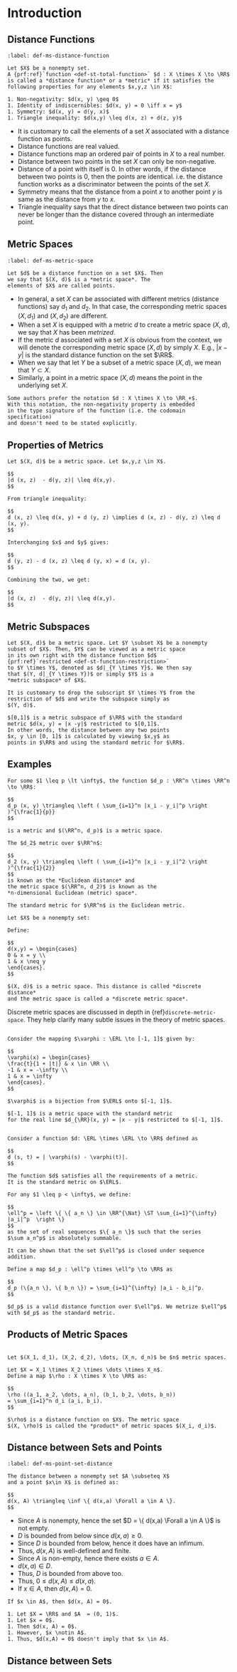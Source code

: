 # Introduction

## Distance Functions

```{prf:definition} Distance function/Metric
:label: def-ms-distance-function

Let $X$ be a nonempty set. 
A {prf:ref}`function <def-st-total-function>` $d : X \times X \to \RR$ 
is called a *distance function* or a *metric* if it satisfies the 
following properties for any elements $x,y,z \in X$:

1. Non-negativity: $d(x, y) \geq 0$
1. Identity of indiscernibles: $d(x, y) = 0 \iff x = y$
1. Symmetry: $d(x, y) = d(y, x)$
1. Triangle inequality: $d(x,y) \leq d(x, z) + d(z, y)$
```

* It is customary to call the elements of a set $X$ 
  associated with a distance function as points.
* Distance functions are real valued.
* Distance functions map an ordered pair of points in $X$ to
  a real number.
* Distance between two points in the set $X$ can only be 
  non-negative. 
* Distance of a point with itself is 0. 
  In other words, if the distance between two points is 0,
  then the points are identical. i.e. the distance function
  works as a discriminator between the points of the set $X$.
* Symmetry means that the distance from
  a point $x$ to another point $y$ is same as the distance
  from $y$ to $x$.
* Triangle inequality says that the direct distance between two 
  points can never be longer than the distance covered through
  an intermediate point. 

## Metric Spaces

```{prf:definition} Metric space
:label: def-ms-metric-space

Let $d$ be a distance function on a set $X$. Then 
we say that $(X, d)$ is a *metric space*. The 
elements of $X$ are called points.
```

* In general, a set $X$ can be associated with different metrics
  (distance functions) say $d_1$ and $d_2$. In that case, the 
  corresponding metric spaces $(X, d_1)$ and $(X, d_2)$ are different.
* When a set $X$ is equipped with a metric $d$ to create a metric
  space $(X, d)$, we say that $X$ has been *metrized*.  
* If the metric $d$ associated with a set $X$ is obvious from the
  context, we will denote the corresponding metric space $(X,d)$
  by simply $X$. E.g., $|x-y|$ is the standard distance function 
  on the set $\RR$. 
* When we say that let $Y$ be a subset of a metric space $(X,d)$, 
  we mean that $Y \subset X$.  
* Similarly, a point in a metric space $(X,d)$ means the point 
  in the underlying set $X$.


```{note}
Some authors prefer the notation $d : X \times X \to \RR_+$. 
With this notation, the non-negativity property is embedded
in the type signature of the function (i.e. the codomain specification)
and doesn't need to be stated explicitly. 
```

## Properties of Metrics

```{prf:proposition} Triangle inequality alternate form
Let $(X, d)$ be a metric space. Let $x,y,z \in X$.

$$
|d (x, z)  - d(y, z)| \leq d(x,y).
$$
```

```{prf:proof}
From triangle inequality:

$$
d (x, z) \leq d(x, y) + d (y, z) \implies d (x, z) - d(y, z) \leq d (x, y).
$$

Interchanging $x$ and $y$ gives:

$$
d (y, z) - d (x, z) \leq d (y, x) = d (x, y).
$$

Combining the two, we get:

$$
|d (x, z)  - d(y, z)| \leq d(x,y).
$$
```

## Metric Subspaces

```{prf:definition} Metric subspace
Let $(X, d)$ be a metric space. Let $Y \subset X$ be a nonempty
subset of $X$. Then, $Y$ can be viewed as a metric space
in its own right with the distance function $d$
{prf:ref}`restricted <def-st-function-restriction>`
to $Y \times Y$, denoted as $d|_{Y \times Y}$. We then say
that $(Y, d|_{Y \times Y})$ or simply $Y$ is a 
*metric subspace* of $X$.

It is customary to drop the subscript $Y \times Y$ from the
restriction of $d$ and write the subspace simply as
$(Y, d)$.
```

```{prf:example}
$[0,1]$ is a metric subspace of $\RR$ with the standard
metric $d(x, y) = |x -y|$ restricted to $[0,1]$. 
In other words, the distance between any two points
$x, y \in [0, 1]$ is calculated by viewing $x,y$ as 
points in $\RR$ and using the standard metric for $\RR$.
```



## Examples

```{prf:example} $\RR^n$ p-distance
For some $1 \leq p \lt \infty$, the function $d_p : \RR^n \times \RR^n \to \RR$:

$$
d_p (x, y) \triangleq \left ( \sum_{i=1}^n |x_i - y_i|^p \right )^{\frac{1}{p}}
$$

is a metric and $(\RR^n, d_p)$ is a metric space.
```


```{prf:example} $\RR^n$ Euclidean space
The $d_2$ metric over $\RR^n$:

$$
d_2 (x, y) \triangleq \left ( \sum_{i=1}^n |x_i - y_i|^2 \right )^{\frac{1}{2}}
$$
is known as the *Euclidean distance* and 
the metric space $(\RR^n, d_2)$ is known as the 
*n-dimensional Euclidean (metric) space*.

The standard metric for $\RR^n$ is the Euclidean metric.
```


```{prf:example} Discrete metric
Let $X$ be a nonempty set:

Define:

$$
d(x,y) = \begin{cases}
0 & x = y \\
1 & x \neq y
\end{cases}.
$$

$(X, d)$ is a metric space. This distance is called *discrete distance* 
and the metric space is called a *discrete metric space*.
```

Discrete metric spaces are discussed in depth in 
{ref}`discrete-metric-space`. They help clarify 
many subtle issues in the theory of metric spaces.

```{prf:example} $\ERL$ A metric space for the extended real line

Consider the mapping $\varphi : \ERL \to [-1, 1]$ given by:

$$
\varphi(x) = \begin{cases}
\frac{t}{1 + |t|} & x \in \RR \\
-1 & x = -\infty \\
1 & x = \infty
\end{cases}.
$$

$\varphi$ is a bijection from $\ERL$ onto $[-1, 1]$. 

$[-1, 1]$ is a metric space with the standard metric
for the real line $d_{\RR}(x, y) = |x - y|$ restricted to $[-1, 1]$.


Consider a function $d: \ERL \times \ERL \to \RR$ defined as

$$
d (s, t) = | \varphi(s) - \varphi(t)|.
$$

The function $d$ satisfies all the requirements of a metric. 
It is the standard metric on $\ERL$.
``` 

```{prf:example} $\ell^p$ Real sequences
For any $1 \leq p < \infty$, we define:

$$
\ell^p = \left \{ \{ a_n \} \in \RR^{\Nat} \ST \sum_{i=1}^{\infty} |a_i|^p  \right \}
$$
as the set of real sequences $\{ a_n \}$ such that the series 
$\sum a_n^p$ is absolutely summable.

It can be shown that the set $\ell^p$ is closed under sequence 
addition.

Define a map $d_p : \ell^p \times \ell^p \to \RR$ as 

$$
d_p (\{a_n \}, \{ b_n \}) = \sum_{i=1}^{\infty} |a_i - b_i|^p.
$$

$d_p$ is a valid distance function over $\ell^p$. We metrize $\ell^p$
with $d_p$ as the standard metric. 
```

## Products of Metric Spaces

```{prf:definition} Finite products of metric spaces

Let $(X_1, d_1), (X_2, d_2), \dots, (X_n, d_n)$ be $n$ metric spaces.

Let $X = X_1 \times X_2 \times \dots \times X_n$. 
Define a map $\rho : X \times X \to \RR$ as:

$$
\rho ((a_1, a_2, \dots, a_n), (b_1, b_2, \dots, b_n)) 
= \sum_{i=1}^n d_i (a_i, b_i).
$$  

$\rho$ is a distance function on $X$. The metric space
$(X, \rho)$ is called the *product* of metric spaces $(X_i, d_i)$.
```


## Distance between Sets and Points

```{prf:definition} Distance between a point and a set
:label: def-ms-point-set-distance

The distance between a nonempty set $A \subseteq X$ 
and a point $x\in X$ is defined as:

$$
d(x, A) \triangleq \inf \{ d(x,a) \Forall a \in A \}.
$$
```

* Since $A$ is nonempty, hence the set
  $D = \{ d(x,a) \Forall a \in A \}$ is not empty.
* $D$ is bounded from below since $d(x, a) \geq 0$.
* Since $D$ is bounded from below, hence it does have
  an infimum.
* Thus, $d(x, A)$ is well-defined and finite.
* Since $A$ is non-empty, hence there exists $a \in A$.
* $d(x, a) \in D$.
* Thus, $D$ is bounded from above too.
* Thus, $0 \leq d(x, A) \leq d(x, a)$.
* If $x \in A$, then $d(x, A) = 0$.

```{prf:theorem}
If $x \in A$, then $d(x, A) = 0$.
```

```{prf:example}
1. Let $X = \RR$ and $A  = (0, 1)$.
1. Let $x = 0$.
1. Then $d(x, A) = 0$.
1. However, $x \notin A$.
1. Thus, $d(x,A) = 0$ doesn't imply that $x \in A$.
```

## Distance between Sets

